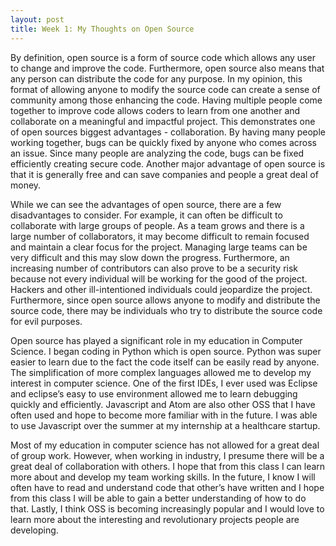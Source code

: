 ```yaml
---
layout: post
title: Week 1: My Thoughts on Open Source
---
```



By definition, open source is a form of source code which allows any user to change
and improve the code. Furthermore, open source also means that any person can
distribute the code for any purpose. In my opinion, this format of allowing anyone to
modify the source code can create a sense of community among those enhancing the
code. Having multiple people come together to improve code allows coders to learn
from one another and collaborate on a meaningful and impactful project. This
demonstrates one of open sources biggest advantages - collaboration. By having many
people working together, bugs can be quickly fixed by anyone who comes across an
issue. Since many people are analyzing the code, bugs can be fixed efficiently
creating secure code. Another major advantage of open source is that it is generally
free and can save companies and people a great deal of money. 

While we can see the advantages of open source, there are a few disadvantages to
consider. For example, it can often be difficult to collaborate with large groups of
people. As a team grows and there is a large number of collaborators, it may become
difficult to remain focused and maintain a clear focus for the project. Managing
large teams can be very difficult and this may slow down the progress. Furthermore,
an increasing number of contributors can also prove to be a security risk because not
every individual will be working for the good of the project. Hackers and other
ill-intentioned individuals could jeopardize the project. Furthermore, since open
source allows anyone to modify and distribute the source code, there may be
individuals who try to distribute the source code for evil purposes.

Open source has played a significant role in my education in Computer Science. I
began coding in Python which is open source. Python was super easier to learn due to
the fact the code itself can be easily read by anyone. The simplification of more
complex languages allowed me to develop my interest in computer science.  One of the
first IDEs, I ever used was Eclipse and eclipse’s easy to use environment allowed me
to learn debugging quickly and efficiently. Javascript and Atom are also other OSS
that I have often used and hope to become more familiar with in the future. I was
able to use Javascript over the summer at my internship at a healthcare startup.  

Most of my education in computer science has not allowed for a great deal of group
work. However, when working in industry, I presume there will be a great deal of
collaboration with others. I hope that from this class I can learn more about and
develop my team working skills. In the future, I know I will often have to read and
understand code that other’s have written and I hope from this class I will be able
to gain a better understanding of how to do that. Lastly, I think OSS is becoming
increasingly popular and I would love to learn more about the interesting and
revolutionary projects people are developing.

